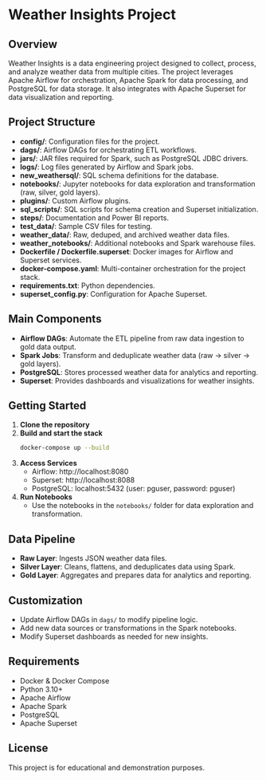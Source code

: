# Weather Insights Project

## Overview
Weather Insights is a data engineering project designed to collect, process, and analyze weather data from multiple cities. The project leverages Apache Airflow for orchestration, Apache Spark for data processing, and PostgreSQL for data storage. It also integrates with Apache Superset for data visualization and reporting.

## Project Structure
- **config/**: Configuration files for the project.
- **dags/**: Airflow DAGs for orchestrating ETL workflows.
- **jars/**: JAR files required for Spark, such as PostgreSQL JDBC drivers.
- **logs/**: Log files generated by Airflow and Spark jobs.
- **new_weathersql/**: SQL schema definitions for the database.
- **notebooks/**: Jupyter notebooks for data exploration and transformation (raw, silver, gold layers).
- **plugins/**: Custom Airflow plugins.
- **sql_scripts/**: SQL scripts for schema creation and Superset initialization.
- **steps/**: Documentation and Power BI reports.
- **test_data/**: Sample CSV files for testing.
- **weather_data/**: Raw, deduped, and archived weather data files.
- **weather_notebooks/**: Additional notebooks and Spark warehouse files.
- **Dockerfile / Dockerfile.superset**: Docker images for Airflow and Superset services.
- **docker-compose.yaml**: Multi-container orchestration for the project stack.
- **requirements.txt**: Python dependencies.
- **superset_config.py**: Configuration for Apache Superset.

## Main Components
- **Airflow DAGs**: Automate the ETL pipeline from raw data ingestion to gold data output.
- **Spark Jobs**: Transform and deduplicate weather data (raw → silver → gold layers).
- **PostgreSQL**: Stores processed weather data for analytics and reporting.
- **Superset**: Provides dashboards and visualizations for weather insights.

## Getting Started
1. **Clone the repository**
2. **Build and start the stack**
   ```sh
   docker-compose up --build
   ```
3. **Access Services**
   - Airflow: http://localhost:8080
   - Superset: http://localhost:8088
   - PostgreSQL: localhost:5432 (user: pguser, password: pguser)
4. **Run Notebooks**
   - Use the notebooks in the `notebooks/` folder for data exploration and transformation.

## Data Pipeline
- **Raw Layer**: Ingests JSON weather data files.
- **Silver Layer**: Cleans, flattens, and deduplicates data using Spark.
- **Gold Layer**: Aggregates and prepares data for analytics and reporting.

## Customization
- Update Airflow DAGs in `dags/` to modify pipeline logic.
- Add new data sources or transformations in the Spark notebooks.
- Modify Superset dashboards as needed for new insights.

## Requirements
- Docker & Docker Compose
- Python 3.10+
- Apache Airflow
- Apache Spark
- PostgreSQL
- Apache Superset

## License
This project is for educational and demonstration purposes.
